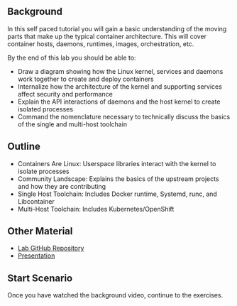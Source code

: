 ## Background
In this self paced tutorial you will gain a basic understanding of the moving parts that make up the typical container architecture.  This will cover container hosts, daemons, runtimes, images, orchestration, etc.

By the end of this lab you should be able to:
- Draw a diagram showing how the Linux kernel, services and daemons work together to create and deploy containers
- Internalize how the architecture of the kernel and supporting services affect security and performance
- Explain the API interactions of daemons and the host kernel to create isolated processes
- Command the nomenclature necessary to technically discuss the basics of the single and multi-host toolchain

## Outline
- Containers Are Linux: Userspace libraries interact with the kernel to isolate processes
- Community Landscape: Explains the basics of the upstream projects and how they are contributing
- Single Host Toolchain: Includes Docker runtime, Systemd, runc, and Libcontainer
- Multi-Host Toolchain: Includes Kubernetes/OpenShift

## Other Material
- [Lab GitHub Repository](https://github.com/openshift-labs/learn-katacoda)
- [Presentation](https://goo.gl/nmyUgn)

## Start Scenario
Once you have watched the background video, continue to the exercises.
